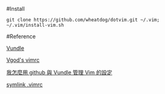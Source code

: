 #Install

``git clone https://github.com/wheatdog/dotvim.git ~/.vim; ~/.vim/install-vim.sh``

#Reference

[Vundle](https://github.com/gmarik/Vundle.vim)

[Vgod's vimrc](https://github.com/vgod/vimrc)

[我怎麼用 github 與 Vundle 管理 Vim 的設定](http://aknow-work.blogspot.tw/2013/05/github-vundle-vim.html)

[symlink .vimrc](http://superuser.com/questions/438343/put-vimrc-into-the-vim-folder)

